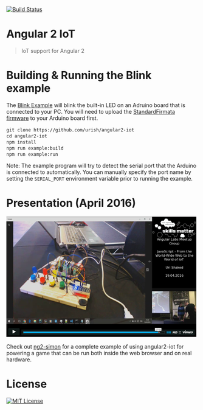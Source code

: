 [![Build Status](https://travis-ci.org/urish/angular2-iot.svg?branch=master)](https://travis-ci.org/urish/angular2-iot)

# Angular 2 IoT
> IoT support for Angular 2

# Building & Running the Blink example

The [Blink Example](https://github.com/urish/angular2-iot/blob/master/examples/blink.ts) will blink the built-in 
LED on an Adruino board that is connected to your PC. You will need to upload the 
[StandardFirmata firmware](https://github.com/firmata/arduino) to your Arduino board first. 

    git clone https://github.com/urish/angular2-iot
    cd angular2-iot
    npm install
    npm run example:build
    npm run example:run
    
Note: The example program will try to detect the serial port that the Arduino 
is connected to automatically. You can manually specify the port name by 
setting the `SERIAL_PORT` environment variable prior to running the example.

# Presentation (April 2016)

[![angular2-iot Talk](presentation.png)](https://skillsmatter.com/skillscasts/7934-javascript-from-the-world-wide-web-to-the-world-of-iot#video)

Check out [ng2-simon](https://github.com/urish/ng2-simon) for a complete example of using angular2-iot for powering a game
that can be run both inside the web browser and on real hardware.

# License
[![MIT License](https://img.shields.io/badge/license-MIT-blue.svg?style=flat)](/LICENSE)
